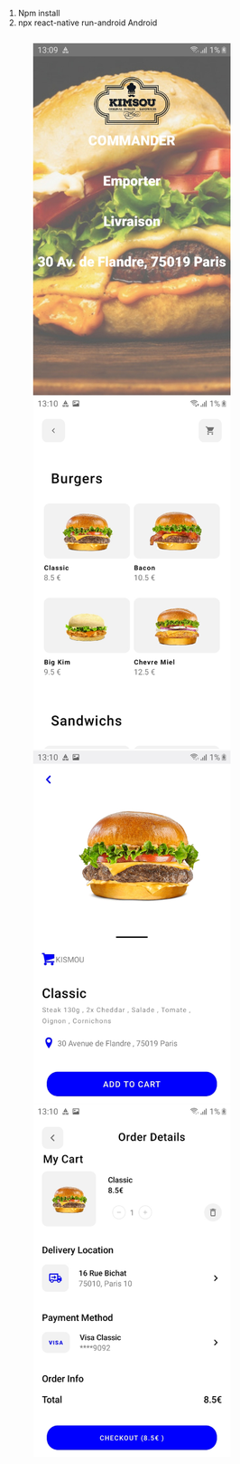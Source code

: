 1) Npm install
2) npx react-native run-android
Android
<p style="display:inline-block; margin-left: 10%;">

  <img src="Images/Home.jpg" width="350" title="hover text">
  <img src="Images/Produits.jpg" width="350" title="hover text">
  <img src="Images/Produit.id.jpg" width="350" title="hover text">
  <img src="Images/Panier..jpg" width="350" title="hover text">

</p>
